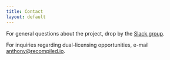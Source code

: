 ```yaml
---
title: Contact
layout: default
---
```


For general questions about the project, drop by the [Slack group](http://slack.redream.io).

For inquiries regarding dual-licensing opportunities, e-mail [anthony@recompiled.io](mailto:anthony@recompiled.io).
